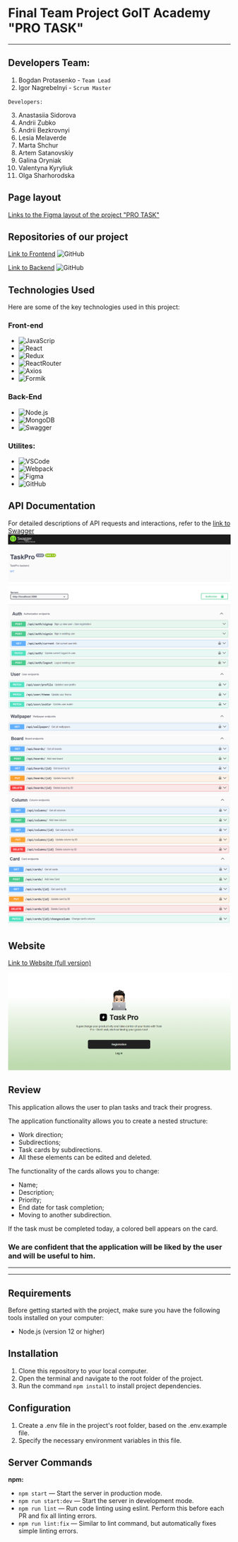 # Final Team Project GoIT Academy "PRO TASK"

---

## Developers Team:

1. Bogdan Protasenko - `Team Lead`
2. Igor Nagrebelnyi - `Scrum Master`

`Developers:`

3. Anastasiia Sidorova
4. Andrii Zubko
5. Andrii Bezkrovnyi
6. Lesia Melaverde
7. Marta Shchur
8. Artem Satanovskiy
9. Galina Oryniak
10. Valentyna Kyryliuk
11. Olga Sharhorodska

## Page layout

[Links to the Figma layout of the project "PRO TASK"](<https://www.figma.com/file/pSdUVzA3Ptey4JnZMJX90N/TaskPro-(Copy)?node-id=87%3A363>)

## Repositories of our project

[Link to Frontend](https://github.com/bogdanproto/protask-frontend)
![GitHub](https://img.shields.io/badge/GitHub-black?style=for-the-badge&logo=GitHub&logoColor=61DAFB)

[Link to Backend](https://github.com/bogdanproto/protask-backend)
![GitHub](https://img.shields.io/badge/GitHub-black?style=for-the-badge&logo=GitHub&logoColor=61DAFB)

## Technologies Used

Here are some of the key technologies used in this project:

### Front-end

- ![JavaScrip](https://img.shields.io/badge/JavaScript-323330?style=for-the-badge&logo=javascript&logoColor=F7DF1E)
- ![React](https://img.shields.io/badge/React-20232A?style=for-the-badge&logo=react&logoColor=61DAFB)
- ![Redux](https://img.shields.io/badge/Redux-purple?style=for-the-badge&logo=redux&logoColor=61DAFB)
- ![ReactRouter](https://img.shields.io/badge/ReactRouter-blue?style=for-the-badge&logo=ReactRouter&logoColor=61DAFB)
- ![Axios](https://img.shields.io/badge/Axios-blue?style=for-the-badge&logo=Axios&logoColor=61DAFB)
- ![Formik](https://img.shields.io/badge/Formik-blue?style=for-the-badge&logo=Formik&logoColor=white)

### Back-End

- ![Node.js](https://img.shields.io/badge/Node.js-green?style=for-the-badge&logo=Node.js&logoColor=61DAFB)
- ![MongoDB](https://img.shields.io/badge/MongoDB-green?style=for-the-badge&logo=MongoDB&logoColor=61DAFB)
- ![Swagger](https://img.shields.io/badge/Swagger-green?style=for-the-badge&logo=Swagger&logoColor=61DAFB)

### Utilites:

- ![VSCode](https://img.shields.io/badge/VSCode-blue?style=for-the-badge&logo=VSCode&logoColor=61DAFB)
- ![Webpack](https://img.shields.io/badge/Webpack-blue?style=for-the-badge&logo=Webpack&logoColor=61DAFB)
- ![Figma](https://img.shields.io/badge/Figma-red?style=for-the-badge&logo=Figma&logoColor=61DAFB)
- ![GitHub](https://img.shields.io/badge/GitHub-black?style=for-the-badge&logo=GitHub&logoColor=61DAFB)

## API Documentation

For detailed descriptions of API requests and interactions, refer to the
[link to Swagger](https://protask-backend.onrender.com/api-docs)
![alt text](./img_for_readme/image-6.png)
![alt text](./img_for_readme/image-1.png)
![alt text](./img_for_readme/image-2.png)
![alt text](./img_for_readme/image-3.png)
![alt text](./img_for_readme/image-4.png)
![alt text](./img_for_readme/image-5.png)

## Website

[Link to Website (full version)](https://main--thunderous-florentine-b19306.netlify.app/welcome)

![alt text](./img_for_readme/image-7.png)

## Review

This application allows the user to plan tasks and track their progress.

The application functionality allows you to create a nested structure:

- Work direction;
- Subdirections;
- Task cards by subdirections.
- All these elements can be edited and deleted.

The functionality of the cards allows you to change:

- Name;
- Description;
- Priority;
- End date for task completion;
- Moving to another subdirection.

If the task must be completed today, a colored bell appears on the card.

### We are confident that the application will be liked by the user and will be useful to him.

---

---

## Requirements

Before getting started with the project, make sure you have the following tools
installed on your computer:

- Node.js (version 12 or higher)

## Installation

1. Clone this repository to your local computer.
2. Open the terminal and navigate to the root folder of the project.
3. Run the command `npm install` to install project dependencies.

## Configuration

1. Create a .env file in the project's root folder, based on the .env.example
   file.
2. Specify the necessary environment variables in this file.

## Server Commands

**npm:**

- `npm start` — Start the server in production mode.
- `npm run start:dev` — Start the server in development mode.
- `npm run lint` — Run code linting using eslint. Perform this before each PR
  and fix all linting errors.
- `npm run lint:fix` — Similar to lint command, but automatically fixes simple
  linting errors.
